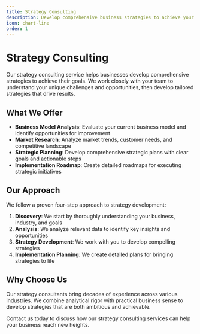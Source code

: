 ```yaml
---
title: Strategy Consulting
description: Develop comprehensive business strategies to achieve your goals
icon: chart-line
order: 1
---
```


# Strategy Consulting

Our strategy consulting service helps businesses develop comprehensive strategies to achieve their goals. We work closely with your team to understand your unique challenges and opportunities, then develop tailored strategies that drive results.

## What We Offer

- **Business Model Analysis**: Evaluate your current business model and identify opportunities for improvement
- **Market Research**: Analyze market trends, customer needs, and competitive landscape
- **Strategic Planning**: Develop comprehensive strategic plans with clear goals and actionable steps
- **Implementation Roadmap**: Create detailed roadmaps for executing strategic initiatives

## Our Approach

We follow a proven four-step approach to strategy development:

1. **Discovery**: We start by thoroughly understanding your business, industry, and goals
2. **Analysis**: We analyze relevant data to identify key insights and opportunities
3. **Strategy Development**: We work with you to develop compelling strategies
4. **Implementation Planning**: We create detailed plans for bringing strategies to life

## Why Choose Us

Our strategy consultants bring decades of experience across various industries. We combine analytical rigor with practical business sense to develop strategies that are both ambitious and achievable.

Contact us today to discuss how our strategy consulting services can help your business reach new heights.